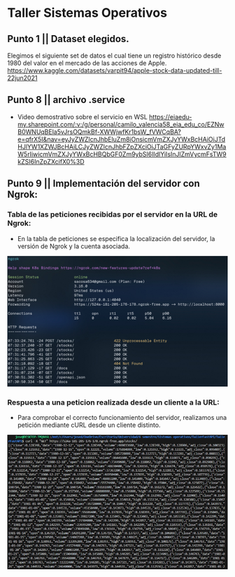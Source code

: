 # Taller Sistemas Operativos

## Punto 1 || Dataset elegidos.
Elegimos el siguiente set de datos el cual tiene un registro histórico desde 1980 del valor en el mercado de las acciones de Apple.
https://www.kaggle.com/datasets/varpit94/apple-stock-data-updated-till-22jun2021


## Punto 8 || archivo .service
- Video demostrativo sobre el servicio en WSL
  https://eiaedu-my.sharepoint.com/:v:/g/personal/camilo_valencia58_eia_edu_co/EZNwB0WNUqBEla5vJrsOQmkBf-XWWjwfKr1bsW_fVWCqBA?e=qfrX5I&nav=eyJyZWZlcnJhbEluZm8iOnsicmVmZXJyYWxBcHAiOiJTdHJlYW1XZWJBcHAiLCJyZWZlcnJhbFZpZXciOiJTaGFyZURpYWxvZy1MaW5rIiwicmVmZXJyYWxBcHBQbGF0Zm9ybSI6IldlYiIsInJlZmVycmFsTW9kZSI6InZpZXcifX0%3D
  

## Punto 9 || Implementación del servidor con Ngrok:

### Tabla de las peticiones recibidas por el servidor en la URL de Ngrok:

- En la tabla de peticiones se especifica la localización del servidor, la versión de Ngrok y la cuenta asociada.

![Tabla de peticiones](./dashboard-ngrok.jpg)

### Respuesta a una peticion realizada desde un cliente a la URL:

- Para comprobar el correcto funcionamiento del servidor, realizamos una petición mediante cURL desde un cliente distinto.

![Peticion realizada desde otro cliente](./post-ngrok.jpg)
